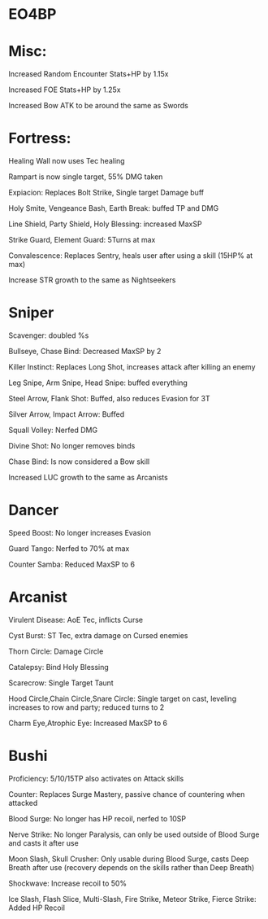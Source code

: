 # EO4BP

# Misc:

Increased Random Encounter Stats+HP by 1.15x

Increased FOE Stats+HP by 1.25x

Increased Bow ATK to be around the same as Swords

# Fortress:

Healing Wall now uses Tec healing

Rampart is now single target, 55% DMG taken

Expiacion: 		Replaces Bolt Strike, Single target Damage buff

Holy Smite, Vengeance Bash, Earth Break:	buffed TP and DMG

Line Shield, Party Shield, Holy Blessing:	 increased MaxSP

Strike Guard, Element Guard: 	5Turns at max

Convalescence: 	Replaces Sentry, heals user after using a skill (15HP% at max)

Increase STR growth to the same as Nightseekers



# Sniper

Scavenger: doubled %s

Bullseye, Chase Bind: Decreased MaxSP by 2

Killer Instinct: Replaces Long Shot, increases attack after killing an enemy

Leg Snipe, Arm Snipe, Head Snipe: buffed everything

Steel Arrow, Flank Shot: Buffed, also reduces Evasion for 3T

Silver Arrow, Impact Arrow: Buffed

Squall Volley: Nerfed DMG

Divine Shot: No longer removes binds

Chase Bind: Is now considered a Bow skill

Increased LUC growth to the same as Arcanists



# Dancer

Speed Boost: No longer increases Evasion

Guard Tango: Nerfed to 70% at max

Counter Samba: Reduced MaxSP to 6



# Arcanist

Virulent Disease: AoE Tec, inflicts Curse

Cyst Burst: ST Tec, extra damage on Cursed enemies

Thorn Circle: Damage Circle

Catalepsy: Bind Holy Blessing

Scarecrow: Single Target Taunt

Hood Circle,Chain Circle,Snare Circle: Single target on cast, leveling increases to row and party; reduced turns to 2

Charm Eye,Atrophic Eye: Increased MaxSP to 6



# Bushi

Proficiency: 5/10/15TP also activates on Attack skills

Counter: Replaces Surge Mastery, passive chance of countering when attacked

Blood Surge: No longer has HP recoil, nerfed to 10SP

Nerve Strike: No longer Paralysis, can only be used outside of Blood Surge and casts it after use

Moon Slash, Skull Crusher: Only usable during Blood Surge, casts Deep Breath after use (recovery depends on the skills rather than Deep Breath)

Shockwave: Increase recoil to 50%

Ice Slash, Flash Slice, Multi-Slash, Fire Strike, Meteor Strike, Fierce Strike: Added HP Recoil
